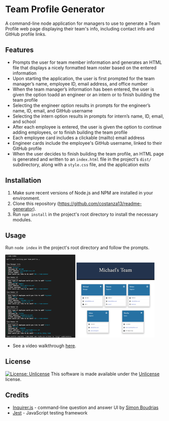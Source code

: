 # Team Profile Generator

A command-line node application for managers to use to generate a Team Profile web page displaying their team's info, including contact info and GitHub profile links.

## Features


* Prompts the user for team member information and generates an HTML file that displays a nicely formatted team roster based on the entered information
* Upon starting the application, the user is first prompted for the team manager’s name, employee ID, email address, and office number
* When the team manager’s information has been entered, the user is given the option toadd an engineer or an intern or to finish building the team profile
* Selecting the engineer option results in prompts for the engineer’s name, ID, email, and GitHub username
* Selecting the intern option results in prompts for intern’s name, ID, email, and school
* After each employee is entered, the user is given the option to continue adding employees, or to finish building the team profile
* Each employee card includes a clickable (mailto) email address
* Engineer cards include the employee's GitHub username, linked to their GitHub profile
* When the user decides to finish building the team profile, an HTML page is generated and written to an `index.html` file in the project's `dist/` subdirectory, along with a `style.css` file, and the application exits


## Installation

1. Make sure recent versions of Node.js and NPM are installed in your environment.
2. Clone this repository (https://github.com/costanza13/readme-generator).
3. Run `npm install` in the project's root directory to install the necessary modules.


## Usage

Run `node index` in the project's root directory and follow the prompts.

<img src="./assets/media/team-profile-generator-ui.png" width="44%" />
<img src="./assets/media/team-profile-generator-out.png" width="49%" />

* See a video walkthrough [here](https://drive.google.com/file/d/1dLd415OsGcCFfzKQdLeymFKwoyIHY4_7/view?usp=sharing).

## License

[![License: Unlicense](https://img.shields.io/badge/license-Unlicense-blue.svg)](http://unlicense.org/) This software is made available under the [Unlicense](http://unlicense.org/) license.

## Credits

* [Inquirer.js](https://github.com/SBoudrias/Inquirer.js) - command-line question and answer UI by [Simon Boudrias](https://github.com/SBoudrias)
* [Jest](https://github.com/facebook/jest) - JavaScript testing framework
